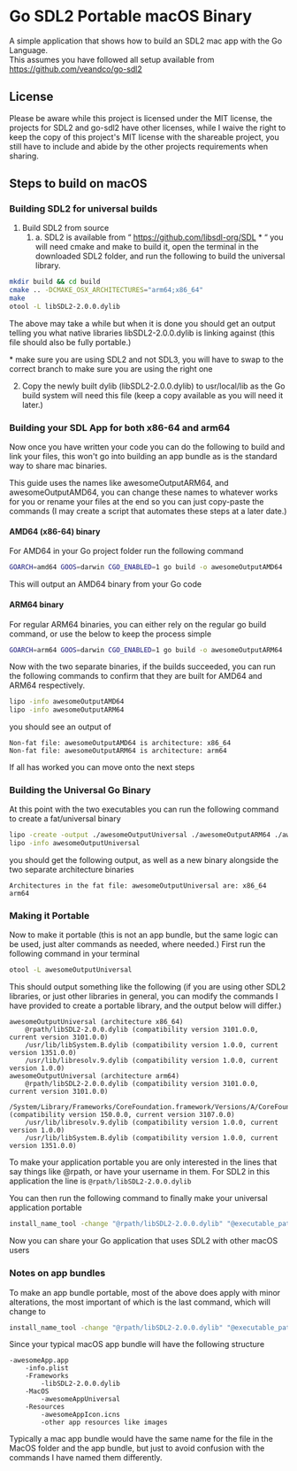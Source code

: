 # Go SDL2 Portable macOS Binary
A simple application that shows how to build an SDL2 mac app with the Go Language.  
This assumes you have followed all setup available from https://github.com/veandco/go-sdl2

## License
Please be aware while this project is licensed under the MIT license, the projects for SDL2 and go-sdl2 have other 
licenses, while I waive the right to keep the copy of this project's MIT license with the shareable project, you still 
have to include and abide by the other projects requirements when sharing.


## Steps to build on macOS
### Building SDL2 for universal builds
1. Build SDL2 from source
   1. a.	SDL2 is available from “ https://github.com/libsdl-org/SDL * “ you will need cmake and make to build it, 
   open the terminal in the downloaded SDL2 folder, and run the following to build the universal library.
   
```bash
mkdir build && cd build
cmake .. -DCMAKE_OSX_ARCHITECTURES="arm64;x86_64"
make
otool -L libSDL2-2.0.0.dylib
```  
The above may take a while but when it is done you should get an output telling you what native libraries 
libSDL2-2.0.0.dylib is linking against (this file should also be fully portable.)	

\* make sure you are using SDL2 and not SDL3, you will have to swap to the correct branch to make sure you are using the right one

2. Copy the newly built dylib (libSDL2-2.0.0.dylib) to usr/local/lib as the Go build system will need this file (keep a 
copy available as you will need it later.)

### Building your SDL App for both x86-64 and arm64
Now once you have written your code you can do the following to build and link your files, this won't go into building 
an app bundle as is the standard way to share mac binaries.  

This guide uses the names like awesomeOutputARM64, and awesomeOutputAMD64, you can change these names to whatever works 
for you or rename your files at the end so you can just copy-paste the commands (I may create a script that automates 
these steps at a later date.)

#### AMD64 (x86-64) binary
For AMD64 in your Go project folder run the following command
```bash
GOARCH=amd64 GOOS=darwin CGO_ENABLED=1 go build -o awesomeOutputAMD64 .
```

This will output an AMD64 binary from your Go code

#### ARM64 binary
For regular ARM64 binaries, you can either rely on the regular go build command, or use the below to keep the process 
simple

```bash
GOARCH=arm64 GOOS=darwin CGO_ENABLED=1 go build -o awesomeOutputARM64 .
```

Now with the two separate binaries, if the builds succeeded, you can run the following commands to confirm that they are 
built for AMD64 and ARM64 respectively.
```bash
lipo -info awesomeOutputAMD64
lipo -info awesomeOutputARM64
```

you should see an output of
```text
Non-fat file: awesomeOutputAMD64 is architecture: x86_64
Non-fat file: awesomeOutputARM64 is architecture: arm64
```

If all has worked you can move onto the next steps

### Building the Universal Go Binary
At this point with the two executables you can run the following command to create a fat/universal binary 
```bash
lipo -create -output ./awesomeOutputUniversal ./awesomeOutputARM64 ./awesomeOutputAMD64 
lipo -info awesomeOutputUniversal
```

you should get the following output, as well as a new binary alongside the two separate architecture binaries
```text
Architectures in the fat file: awesomeOutputUniversal are: x86_64 arm64
```

### Making it Portable

Now to make it portable (this is not an app bundle, but the same logic can be used, just alter commands as needed, where
needed.)
First run the following command in your terminal
```bash
otool -L awesomeOutputUniversal
```

This should output something like the following (if you are using other SDL2 libraries, or just other libraries in 
general, you can modify the commands I have provided to create a portable library, and the output below will differ.)
```text
awesomeOutputUniversal (architecture x86_64)
    @rpath/libSDL2-2.0.0.dylib (compatibility version 3101.0.0, current version 3101.0.0)
    /usr/lib/libSystem.B.dylib (compatibility version 1.0.0, current version 1351.0.0)
    /usr/lib/libresolv.9.dylib (compatibility version 1.0.0, current version 1.0.0)
awesomeOutputUniversal (architecture arm64)
    @rpath/libSDL2-2.0.0.dylib (compatibility version 3101.0.0, current version 3101.0.0)
    /System/Library/Frameworks/CoreFoundation.framework/Versions/A/CoreFoundation (compatibility version 150.0.0, current version 3107.0.0)
    /usr/lib/libresolv.9.dylib (compatibility version 1.0.0, current version 1.0.0)
    /usr/lib/libSystem.B.dylib (compatibility version 1.0.0, current version 1351.0.0)
```
To make your application portable you are only interested in the lines that say things like @rpath, or have your 
username in them. For SDL2 in this application the line is `@rpath/libSDL2-2.0.0.dylib`  

You can then run the following command to finally make your universal application portable
```bash
install_name_tool -change "@rpath/libSDL2-2.0.0.dylib" "@executable_path/./libSDL2-2.0.0.dylib" awesomeOutputUniversal
```

Now you can share your Go application that uses SDL2 with other macOS users

### Notes on app bundles 
To make an app bundle portable, most of the above does apply with minor alterations, the most important of which is the 
last command, which will change to
```bash
install_name_tool -change "@rpath/libSDL2-2.0.0.dylib" "@executable_path/../Frameworks/libSDL2-2.0.0.dylib" awesomeOutputUniversal
```

Since your typical macOS app bundle will have the following structure
```text
-awesomeApp.app
    -info.plist
    -Frameworks
        -libSDL2-2.0.0.dylib
    -MacOS
        -awesomeAppUniversal
    -Resources
        -awesomeAppIcon.icns
        -other app resources like images
```
Typically a mac app bundle would have the same name for the file in the MacOS folder and the app bundle, but just to 
avoid confusion with the commands I have named them differently. 